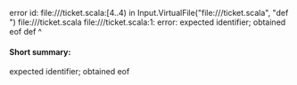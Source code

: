 error id: file://<WORKSPACE>/ticket.scala:[4..4) in Input.VirtualFile("file://<WORKSPACE>/ticket.scala", "def ")
file://<WORKSPACE>/ticket.scala
file://<WORKSPACE>/ticket.scala:1: error: expected identifier; obtained eof
def 
    ^
#### Short summary: 

expected identifier; obtained eof